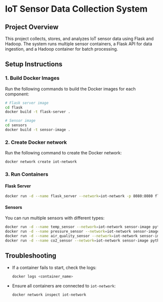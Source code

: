 # IoT Sensor Data Collection System

## Project Overview

This project collects, stores, and analyzes IoT sensor data using Flask and Hadoop. The system runs multiple sensor containers, a Flask API for data ingestion, and a Hadoop container for batch processing.

## Setup Instructions

### 1. Build Docker Images

Run the following commands to build the Docker images for each component:

```sh
# Flask server image
cd flask
docker build -t flask-server .

# Sensor image
cd sensors
docker build -t sensor-image .

```

### 2. Create Docker network

Run the following command to create the Docker network:

```sh
docker network create iot-network
```

### 3. Run Containers

#### Flask Server

```sh
docker run -d --name flask_server --network=iot-network -p 8080:8080 flask-server
```

#### Sensors

You can run multiple sensors with different types:

```sh
docker run -d --name temp_sensor --network=iot-network sensor-image python sensordata.py temperature
docker run -d --name pressure_sensor --network=iot-network sensor-image python sensordata.py pressure
docker run -d --name air_quality_sensor --network=iot-network sensor-image python sensordata.py air-quality
docker run -d --name co2_sensor --network=iot-network sensor-image python sensordata.py co2
```

## Troubleshooting

- If a container fails to start, check the logs:

  ```sh
  docker logs <container_name>
  ```

- Ensure all containers are connected to `iot-network`:

  ```sh
  docker network inspect iot-network
  ```
